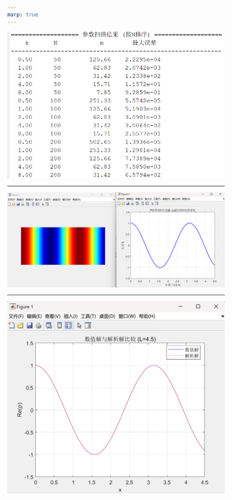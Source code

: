 ```yaml
---
marp: true
---
```

![Alt text](image-1.png)

---

![Alt text](image-2.png)

---
![Alt text](image-3.png)
